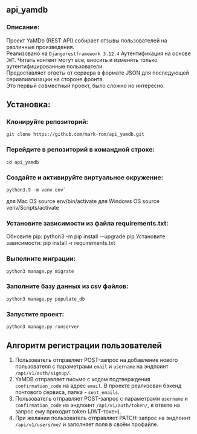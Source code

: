 ## api_yamdb ##
### Описание: ###

Проект YaMDb (REST API) собирает отзывы пользователей на различные произведения.  
Реализовано на `Djangorestframework 3.12.4` Аутентификация на основе `JWT`. Читать контент могут все, вносить и изменять только аутентифицированные пользователи.  
Предоставляет ответы от сервера в формате JSON для последующей сериалиализации на стороне фронта.  
Это первый совместный проект, было сложно но интересно. 

  
## Установка: ##

### Клонируйте репозиторий: ###

    git clone https://github.com/mark-rom/api_yamdb.git

### Перейдите в репозиторий в командной строке: ###
    cd api_yamdb
  
### Создайте и активируйте виртуальное окружение: ###
    python3.9 -m venv env`
для Mac OS
    source env/bin/activate
для Windows OS 
    source venv/Scripts/activate
  
### Установите зависимости из файла requirements.txt: ###
Обновите pip:
    python3 -m pip install --upgrade pip
Установите зависимости:
    pip install -r requirements.txt
  
### Выполните миграции: ###
    python3 manage.py migrate
  
### Заполните базу данных из csv файлов: ###
    python3 manage.py populate_db
  
### Запустите проект: ###
    python3 manage.py runserver
  
## Алгоритм регистрации пользователей ##
  
1. Пользователь отправляет POST-запрос на добавление нового пользователя с параметрами `email` и `username` на эндпоинт `/api/v1/auth/signup/`.  
2. YaMDB отправляет письмо с кодом подтверждения `confirmation_code` на адрес `email`. В проекте реализован бэкенд почтового сервиса, папка - `sent_emails`.  
3. Пользователь отправляет POST-запрос с параметрами `username` и `confirmation_code` на эндпоинт `/api/v1/auth/token/`, в ответе на запрос ему приходит token (JWT-токен).  
4. При желании пользователь отправляет PATCH-запрос на эндпоинт `/api/v1/users/me/` и заполняет поля в своём профайле.  

